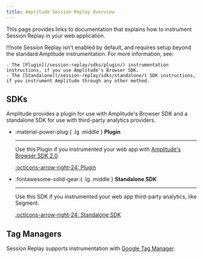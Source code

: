 ```yaml
---
title: Amplitude Session Replay Overview
---
```


This page provides links to documentation that explains how to instrument Session Replay in your web application.

!!!note
    Session Replay isn't enabled by default, and requires setup beyond the standard Amplitude instrumentation. For more information, see:

    - The [Plugin](/session-replay/sdks/plugin/) instrumentation instructions, if you use Amplitude's Browser SDK.
    - The [Standalone](/session-replay/sdks/standalone/) SDK instructions, if you instrument Amplitude through any other method.

## SDKs

Amplitude provides a plugin for use with Amplitude's Browser SDK and a standalone SDK for use with third-party analytics providers.

<div class="grid cards" markdown>

- :material-power-plug:{ .lg .middle } __Plugin__

    ---

    Use this Plugin if you instrumented your web app with [Amplitude's Browser SDK 2.0](/data/sdks/browser-2/).

    [:octicons-arrow-right-24: Plugin](/session-replay/sdks/plugin/)

- :fontawesome-solid-gear:{ .lg .middle } __Standalone SDK__

    ---

    Use this SDK if you instrumented your web app third-party analytics, like Segment.

    [:octicons-arrow-right-24: Standalone SDK](/session-replay/sdks/standalone/)

</div>

## Tag Managers

Session Replay supports instrumentation with [Google Tag Manager](/session-replay/tag-managers/google-tag-manager/).

